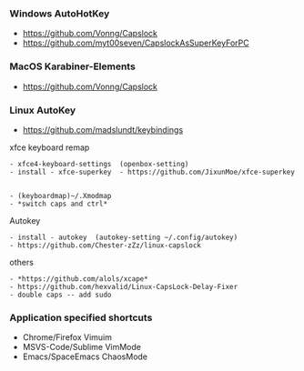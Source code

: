 ### Windows AutoHotKey

 - https://github.com/Vonng/Capslock
 - https://github.com/myt00seven/CapslockAsSuperKeyForPC
 
### MacOS Karabiner-Elements

 - https://github.com/Vonng/Capslock

### Linux AutoKey

- https://github.com/madslundt/keybindings

xfce keyboard remap
```
- xfce4-keyboard-settings  (openbox-setting)
- install - xfce-superkey  - https://github.com/JixunMoe/xfce-superkey


- (keyboardmap)~/.Xmodmap   
- *switch caps and ctrl*

```

Autokey
```
- install - autokey  (autokey-setting ~/.config/autokey)
- https://github.com/Chester-zZz/linux-capslock

```
others
```
- *https://github.com/alols/xcape*
- https://github.com/hexvalid/Linux-CapsLock-Delay-Fixer
- double caps -- add sudo 
```

### **Application specified shortcuts**
- Chrome/Firefox Vimuim
- MSVS-Code/Sublime VimMode
- Emacs/SpaceEmacs ChaosMode
